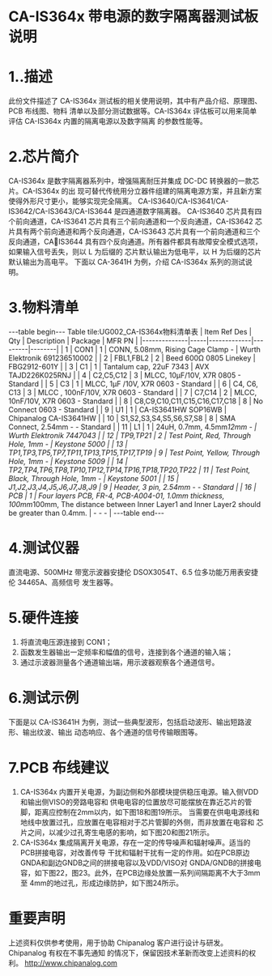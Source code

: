  # CA-IS364x 带电源的数字隔离器测试板说明


#  1..描述
此份文件描述了 CA-IS364x 测试板的相关使用说明，其中有产品介绍、原理图、PCB 布线图、物料
清单以及部分测试数据等。CA-IS364x 评估板可以用来简单评估 CA-IS364x 内置的隔离电源以及数字隔离
的参数性能等。


#  2.芯片简介
CA-IS364x 是数字隔离器系列中，增强隔离耐压并集成 DC-DC 转换器的一款芯片。CA-IS364x 的出
现可替代传统用分立器件组建的隔离电源方案，并且新方案使得外形尺寸更小，能够实现完全隔离。
CA-IS3640/CA-IS3641/CA-IS3642/CA-IS3643/CA-IS3644 是四通道数字隔离器。
CA-IS3640 芯片具有四个前向通道，CA-IS3641 芯片具有三个前向通道和一个反向通道，CA-IS3642
芯片具有两个前向通道和两个反向通道，CA-IS3643 芯片具有一个前向通道和三个反向通道，CA￾IS3644 具有四个反向通道。所有器件都具有故障安全模式选项，如果输入信号丢失，则以 L 为后缀的
芯片默认输出为低电平，以 H 为后缀的芯片默认输出为高电平。
下面以 CA-3641H 为例，介绍 CA-IS364x 系列的测试说明。



# 3.物料清单
---table begin---
Table tile:UG002_CA-IS364x物料清单表
| Item Ref Des | Qty | Description | Package | MFR PN |
|--------------|-----|-------------|---------|--------|
| 1            | CON1 | 1 | CONN, 5.08mm, Rising Cage Clamp - | Wurth Elektronik 691236510002 |
| 2            | FBL1,FBL2 | 2 | Beed 600Ω 0805 Linekey | FBG2912-601Y |
| 3            | C1 | 1 | Tantalum cap, 22uF 7343 | AVX TAJD226K025RNJ |
| 4            | C2,C5,C12 | 3 | MLCC, 10μF/10V, X7R 0805 - Standard |
| 5            | C3 | 1 | MLCC, 1μF /10V, X7R 0603 - Standard |
| 6            | C4, C6, C13 | 3 | MLCC , 100nF/10V, X7R 0603 - Standard |
| 7            | C7,C14 | 2 | MLCC, 10nF/10V, X7R 0603 - Standard |
| 8            | C8,C9,C10,C11,C15,C16,C17,C18 | 8 | No Connect 0603 - Standard |
| 9            | U1 | 1 | CA-IS3641HW SOP16WB | Chipanalog CA-IS3641HW |
| 10           | S1,S2,S3,S4,S5,S6,S7,S8 | 8 | SMA Connect, 2.54mm - - Standard |
| 11           | L1 | 1 | 24uH, 0.7mm, 4.5mm*12mm - | Wurth Elektronik 7447043 |
| 12           | TP9,TP21 | 2 | Test Point, Red, Through Hole, 1mm - | Keystone 5000 |
| 13           | TP1,TP3,TP5,TP7,TP11,TP13,TP15,TP17,TP19 | 9 | Test Point, Yellow, Through Hole, 1mm - | Keystone 5009 |
| 14           | TP2,TP4,TP6,TP8,TP10,TP12,TP14,TP16,TP18,TP20,TP22 | 11 | Test Point, Black, Through Hole, 1mm - | Keystone 5001 |
| 15           | J1,J2,J3,J4,J5,J6,J7,J8,J9 | 9 | Header, 3 pin, 2.54mm - - Standard |
| 16           | PCB | 1 | Four layers PCB, FR-4, PCB-A004-01, 1.0mm thickness, 100mm*100mm, The distance between Inner Layer1 and Inner Layer2 should be greater than 0.4mm. | - - - |
---table end---


#  4.测试仪器
直流电源、500MHz 带宽示波器安捷伦 DSOX3054T、6.5 位多功能万用表安捷伦 34465A、高频信号
发生器等。


# 5.硬件连接
1. 将直流电压源连接到 CON1；
2. 函数发生器输出一定频率和幅值的信号，连接到各个通道的输入端；
3. 通过示波器测量各个通道输出端，用示波器观察各个通道信号。


# 6.测试示例
下面是以 CA-IS3641H 为例，测试一些典型波形，包括启动波形、输出短路波形、输出纹波、输出
动态响应、各个通道的信号传输眼图等。



# 7.PCB 布线建议
1. CA-IS364x 内置开关电源，为副边侧和外部模块提供稳压电源。输入侧VDD和输出侧VISO的旁路电容和
供电电容的位置放尽可能摆放在靠近芯片的管脚，距离应控制在2mm以内，如下图18和图19所示。
当需要在供电电源线和地线中放置过孔，应放置在电容相对于芯片管脚的外侧，而非放置在电容和
芯片之间，以减少过孔寄生电感的影响，如下图20和图21所示。
2. CA-IS364x 集成隔离开关电源，存在一定的传导噪声和辐射噪声。适当的PCB拼接电容，对改善传导
干扰和辐射干扰有一定的作用。如在PCB原边GNDA和副边GNDB之间的拼接电容以及VDD/VISO对
GNDA/GNDB的拼接电容，如下图22，图23。此外，在PCB边缘处放置一系列间隔距离不大于3mm至
4mm的地过孔，形成边缘防护，如下图24所示。


# 重要声明
上述资料仅供参考使用，用于协助 Chipanalog 客户进行设计与研发。Chipanalog 有权在不事先通知
的情况下，保留因技术革新而改变上述资料的权利。
 http://www.chipanalog.com
